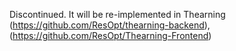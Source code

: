 Discontinued. It will be re-implemented in Thearning (https://github.com/ResOpt/thearning-backend), (https://github.com/ResOpt/Thearning-Frontend)

